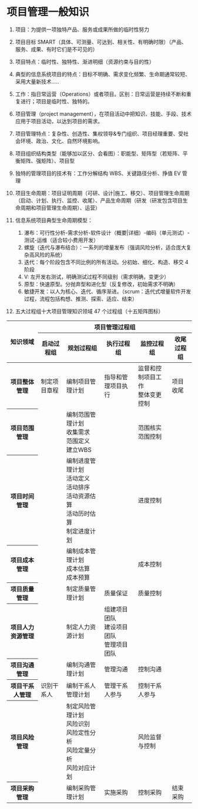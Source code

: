 # 项目管理一般知识

1. 项目：为提供一项独特产品、服务或成果所做的临时性努力
2. 项目目标 SMART（具体、可测量、可达到、相关性、有明确时限）（产品、服务、成果、有时它们是不可见的）
3. 项目特点：临时性、独特性、渐进明细（资源约束与目的性）
4. 典型的信息系统项目的特点：目标不明确、需求变化频繁、生命期通常较短、采用大量新技术.....
5. 工作：指日常运营（Operations）或者项目。区别：日常运营是持续不断和重复进行；项目是临时性、独特的。
6. 项目管理（project management），在项目活动中把知识、技能、手段、技术应用于项目活动，以达到项目的需求。
7. 项目管理特点：复杂性、创造性、集权领导&专门组织、项目经理重要、受社会环境、政治、文化、自然环境影响。
8. 项目组织结构类型（能够加以区分、会看图）：职能型、矩阵型（若矩阵、平衡矩阵、强矩阵）、项目型
9. 独特的管理项目的技术有：工作分解结构 WBS、关键路径分析、挣值 EV 管理
10. 项目生命周期：项目证明周期（可研、设计|施工、移交）、项目管理生命周期（启动、计划、执行、监控、收尾）、产品生命周期（研发（研发包含项目生命周期和项目管理生命周期）、运营）
11. 信息系统项目典型生命周期模型：

    1. 瀑布：可行性分析-需求分析-软件设计（概要|详细）-编码（单元测试）-测试-运维（适合较小费用开发）
    2. 螺旋（迭代与瀑布结合）：一系列的增量发布（强调风险分析，适合庞大复杂高风险的系统）
    3. 迭代：每个阶段包含不同比例的所有活动。分初始、细化、构造、移交 4 阶段
    4. V: 左开发右测试，明确测试过程不同级别（需求明确，变更少）
    5. 原型：快速原型。分抛弃型和进化型（反复修改，初始需求不明确）
    6. 敏捷开发：以人为核心、迭代、循序渐进。（scrum：迭代式增量软件开发过程，流程包括构想、推测、探索、适应、结束）

12. 五大过程组十大项目管理知识领域 47 个过程组（十五矩阵图标）

<table>
  <thead>
    <tr>
      <th rowspan="2">知识领域</th>
      <th colspan="5">项目管理过程组</th>
    </tr>
    <tr>
      <th>启动过程组</th>
      <th>规划过程组</th>
      <th>执行过程组</th>
      <th>监控过程组</th>
      <th>收尾过程组</th>
    </tr>
  </thead>
  <tbody>
    <tr>
      <th>项目整体管理</th>
      <td>制定项目章程</td>
      <td>编制项目管理计划</td>
      <td>指导和管理项目执行</td>
      <td>
      监督和控制项目工作<br/>
      整体变更控制<br/>
      </td>
      <td>项目收尾</td>
    </tr>
     <tr>
      <th>项目范围管理</th>
      <td></td>
      <td>
        编制范围管理计划<br/>
        收集需求<br/>
        范围定义<br/>
        建立WBS<br/>
      </td>
      <td></td>
      <td>
        范围核实<br/>
        范围控制
      </td>
      <td></td>
    </tr>
     <tr>
      <th>项目时间管理</th>
      <td></td>
      <td>
      编制进度管理计划<br/>
      活动定义<br/>
      活动排序<br/>
      活动资源估算<br/>
      活动历时估算<br/>
      制定进度计划<br/>
      </td>
      <td></td>
      <td>进度控制</td>
      <td></td>
    </tr>
     <tr>
      <th>项目成本管理</th>
      <td></td>
      <td>
        编制成本管理计划<br/>
        成本估算<br/>
        成本预算<br/>
      </td>
      <td></td>
      <td>成本控制</td>
      <td></td>
    </tr>
     <tr>
      <th>项目质量管理</th>
      <td></td>
      <td>制定质量管理计划</td>
      <td>质量保证</td>
      <td>质量控制</td>
      <td></td>
    </tr>
     <tr>
      <th>项目人力资源管理</th>
      <td></td>
      <td>制定人力资源计划</td>
      <td>
       组建项目团队<br/>
       建设项目团队<br/>
       管理项目团队<br/>
      </td>
      <td></td>
      <td></td>
    </tr>
     <tr>
      <th>项目沟通管理</th>
      <td></td>
      <td>编制沟通管理计划</td>
      <td>管理沟通</td>
      <td>控制沟通</td>
      <td></td>
    </tr>
     <tr>
      <th>项目干系人管理</th>
      <td>识别干系人</td>
      <td>编制干系人管理计划</td>
      <td>管理干系人参与</td>
      <td>控制干系人参与</td>
      <td></td>
    </tr>
     <tr>
      <th>项目风险管理</th>
      <td></td>
      <td>
       制定风险管理计划<br/>
       风险识别<br/>
       风险定性分析<br/>
       风险定量分析<br/>
       风险对应计划<br/>
      </td>
      <td></td>
      <td>风险监督与控制</td>
      <td></td>
    </tr>
     <tr>
      <th>项目采购管理</th>
      <td></td>
      <td>编制采购管理计划</td>
      <td>实施采购</td>
      <td>控制采购</td>
      <td>结束采购</td>
    </tr>
  </tbody>
</table>
